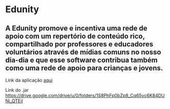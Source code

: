 # Edunity

## A Edunity promove e incentiva uma rede de apoio com um repertório de conteúdo rico, compartilhado por professores e educadores voluntários através de mídias comuns no nosso dia-dia e que esse software contribua também como uma rede de apoio para crianças e jovens.

Link da aplicação [aqui](https://edunityweb.herokuapp.com/)

Link do .jar https://drive.google.com/drive/u/0/folders/1S8PhFp0bZp8_Cq65yc6K84DUNj_QTEiI
